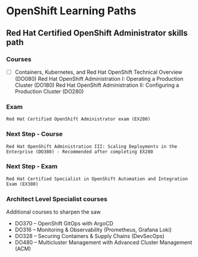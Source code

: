 # OpenShift Learning Paths

## Red Hat Certified OpenShift Administrator skills path

### Courses

- [ ]  Containers, Kubernetes, and Red Hat OpenShift Technical Overview (DO080)
    Red Hat OpenShift Administration I: Operating a Production Cluster (DO180)
    Red Hat OpenShift Administration II: Configuring a Production Cluster (DO280)

### Exam

    Red Hat Certified OpenShift Administrator exam (EX280)
    
### Next Step - Course

    Red Hat OpenShift Administration III: Scaling Deployments in the Enterprise (DO380) - Recommended after completing EX280

### Next Step - Exam

    Red Hat Certified Specialist in OpenShift Automation and Integration Exam (EX380)

### Architect Level Specialist courses

Additional courses to sharpen the saw

- DO370 – OpenShift GitOps with ArgoCD
- DO316 – Monitoring & Observability (Prometheus, Grafana Loki)
- DO328 – Securing Containers & Supply Chains (DevSecOps)
- DO480 – Multicluster Management with Advanced Cluster Management (ACM)
